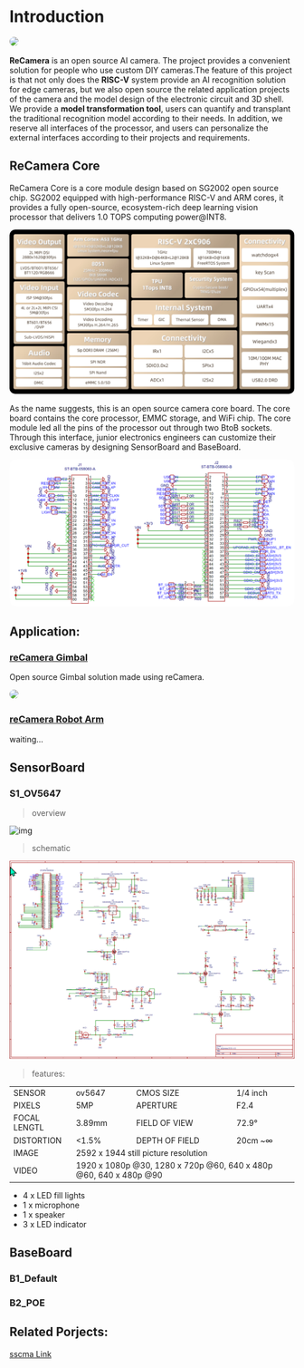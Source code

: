 # Introduction

<a href="url"><img src="./statics/reCamera-1.png" height="auto" width="auto" style="border-radius:40px"></a>


**ReCamera** is an open source AI camera. The project provides a convenient solution for people who use custom DIY cameras.The feature of this project is that not only does the **RISC-V** system provide an AI recognition solution for edge cameras, but we also open source the related application projects of the camera and the model design of the electronic circuit and 3D shell. We provide a **model transformation tool**, users can quantify and transplant the traditional recognition model according to their needs. In addition, we reserve all interfaces of the processor, and users can personalize the external interfaces according to their projects and requirements.

## ReCamera Core

ReCamera Core is a core module design based on SG2002 open source chip.
SG2002 equipped with high-performance RISC-V and ARM cores, it provides a fully open-source, ecosystem-rich deep learning vision processor that delivers 1.0 TOPS computing power@INT8.


<a href="url"><img src="./statics/SG2002.png" height="auto" width="auto" style="border-radius:10px"></a>

As the name suggests, this is an open source camera core board. The core board contains the core processor, EMMC storage, and WiFi chip. The core module led all the pins of the processor out through two BtoB sockets.
Through this interface, junior electronics engineers can customize their exclusive cameras by designing SensorBoard and BaseBoard.

<a href="url"><img src="./statics/BTB_Connector.png" height="auto" width="auto" style="border-radius:10px"></a>


## Application:

### [reCamera Gimbal](https://github.com/AllenKon/Seeed_reCamera_Gimbal)

Open source Gimbal solution made using reCamera.

<a href="url"><img src="./statics/reCamera-Gimbal-1.png" height="auto" width="auto" style="border-radius:40px"></a>

### [reCamera Robot Arm]()

waiting...

## SensorBoard

### S1_OV5647

> overview
> 
![img](./statics/S1_ov5647.png)

>schematic

![img](./statics/S1_ov5647_Sch.png)

> features:

<div>

<table ><tbody>
<tr >
    <td >SENSOR</td>
    <td class="dbon">ov5647</td>
    <td class="dbon">CMOS SIZE</td>
    <td class="dbon">1/4 inch</td>
</tr>
<tr >
    <td class="dbon">PIXELS</td>
    <td class="dbon">5MP</td>
    <td class="dbon">APERTURE</td>
    <td class="dbon">F2.4</td>
</tr>
<tr >
    <td >FOCAL LENGTL</td>
    <td class="dbon">3.89mm</td>
    <td class="dbon">FIELD OF VIEW</td>
    <td >72.9°</td>
</tr>
<tr >
    <td >DISTORTION</td>
    <td >&lt;1.5%</td>
    <td >DEPTH OF FIELD</td>
    <td >20cm ~∞</td>
</tr>
<tr >
    <td >IMAGE</td>
    <td  colspan="3">2592 x 1944 still picture resolution</td>
</tr>
<tr >
    <td >VIDEO</td>
    <td  colspan="3">1920 x 1080p @30, 1280 x 720p @60, 640 x 480p @60, 640 x 480p @90</td>
</tr></tbody>
</table>
</div>

- 4 x LED fill lights
- 1 x microphone
- 1 x speaker
- 3 x LED indicator

## BaseBoard
### B1_Default

### B2_POE





## Related Porjects:

[sscma Link](https://github.com/Seeed-Studio/sscma-example-sg200x)